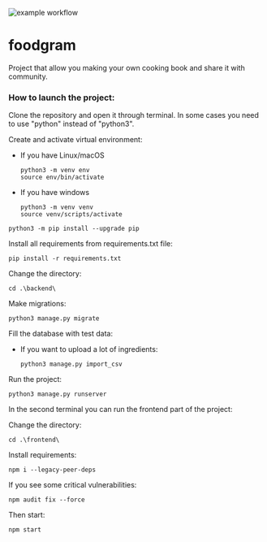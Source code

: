 ![example workflow](https://github.com/shershlina/foodgram-project-react/actions/workflows/foodgram.yml/badge.svg?event=push)
# foodgram
Project that allow you making your own cooking book and share it with community.

### How to launch the project:

Clone the repository and open it through terminal.
In some cases you need to use "python" instead of "python3".

Create and activate virtual environment:
* If you have Linux/macOS

    ```
    python3 -m venv env 
    source env/bin/activate
    ```

* If you have windows

    ```
    python3 -m venv venv
    source venv/scripts/activate
    ```

```
python3 -m pip install --upgrade pip
```

Install all requirements from requirements.txt file:

```
pip install -r requirements.txt
```

Change the directory:

```
cd .\backend\
```

Make migrations:

```
python3 manage.py migrate
```

Fill the database with test data:
* If you want to upload a lot of ingredients:
  ```
  python3 manage.py import_csv
  ```
  
Run the project:

```
python3 manage.py runserver
```

In the second terminal you can run the frontend part of the project:

Change the directory:
```
cd .\frontend\
```
Install requirements:
```
npm i --legacy-peer-deps
```
If you see some critical vulnerabilities:
```
npm audit fix --force
```
Then start:
```
npm start
```

